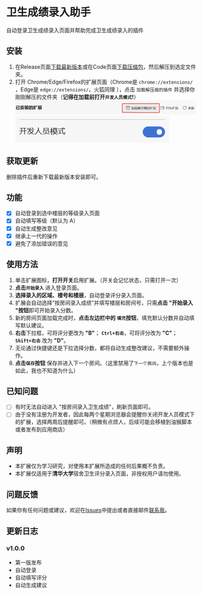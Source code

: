 # 卫生成绩录入助手

自动登录卫生成绩录入页面并帮助完成卫生成绩录入的插件

## 安装

1. 在Release页面[下载最新版本](https://github.com/SunnyCloudYang/DormScoreRegister/releases)或在Code页面[下载压缩包](https://github.com/SunnyCloudYang/DormScoreRegister)，然后解压到选定文件夹。
2. 打开 Chrome/Edge/Firefox的扩展页面（Chrome是 `chrome://extensions/` ，Edge是 `edge://extensions/`，火狐同理 ），点击 `加载解压缩的插件` 并选择你刚刚解压的文件夹（**记得在加载前打开`开发人员模式`!**）
   ![load unpacked](screenshot/loadunpacked.png)
   ![developer mode](screenshot/developermode.png)

## 获取更新

删除插件后重新下载最新版本安装即可。

## 功能

- [x] 自动登录到选中楼层的等级录入页面
- [x] 自动填写等级（默认为 A）
- [x] 自动生成整改意见
- [x] 继承上一代的操作
- [x] 避免了添加错误的意见

## 使用方法

1. 单击扩展图标，**打开开关**启用扩展。（开关会记忆状态，只需打开一次）
2. **点击`开始录入`** 进入登录页面。
3. **选择录入的区域、楼号和楼层**，自动登录评分录入页面。
4. 扩展会自动选择“按房间录入成绩”并填写楼层和房间号，只需**点击 "开始录入 "按钮**即可开始录入分数。
5. 新的房间页面加载完成时，**点击左边栏中的 `填充`按钮**，填充默认分数并自动填写默认建议。
6. **右击**下拉框，可将评分更改为 **"B"**； **`Ctrl+右击`**，可将评分改为 **"C"**；**`Shift+右击`** 改为 **"D"**。
7. 无论通过快捷键还是下拉选择分数，都将自动生成整改建议，不需要额外操作。
8. **点击`保存`按钮** 保存并进入下一个房间。（这里禁用了`下一个房间`，上个版本也是如此，我也不知道为什么）

## 已知问题

- [ ] 有时无法自动进入 "按房间录入卫生成绩"，刷新页面即可。
- [ ] 由于没有注册为开发者，因此每两个星期浏览器会提醒你关闭开发人员模式下的扩展，选择两周后提醒即可。（稍微有点烦人，后续可能会移植到油猴脚本或者发布到应用商店）

## 声明

- 本扩展仅为学习研究，对使用本扩展所造成的任何后果概不负责。
- 本扩展仅适用于**清华大学**宿舍卫生评分录入页面，非授权用户请勿使用。

## 问题反馈

如果你有任何问题或建议，欢迎在[Issues](https://github.com/SunnyCloudYang/DormScoreRegister/issues)中提出或者直接邮件[联系我](mailto:sunnycloudyang@outlook.com)。

## 更新日志

### v1.0.0

- 第一版发布
- 自动登录
- 自动填写评分
- 自动生成建议
